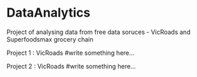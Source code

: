 # DataAnalytics
Project of analysing data from free data soruces - VicRoads and Superfoodsmax grocery chain


Project 1 : VicRoads
#write something here...



Project 2 : VicRoads
#write something here...
